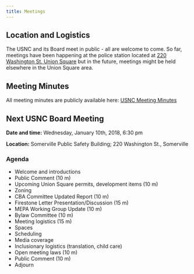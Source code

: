 ```yaml
---
title: Meetings
---
```


## Location and Logistics

The USNC and its Board meet in public - all are welcome to come. So far, meetings have been happening at the police station located at [220 Washington St. Union Square](https://goo.gl/maps/DKWAUjQiifw) but in the future, meetings might be held elsewhere in the Union Square area.

## Meeting Minutes

All meeting minutes are publicly available here: [USNC Meeting Minutes](https://drive.google.com/open?id=1cYUa0aivIIH-yvfJe61SUdinDMtkb1WO)

## Next USNC Board Meeting

**Date and time:** Wednesday, January 10th, 2018, 6:30 pm

**Location:** Somerville Public Safety Building; 220 Washington St., Somerville

### Agenda
* Welcome and introductions
* Public Comment (10 m)
* Upcoming Union Square permits, development items (10 m)
 * Zoning
* CBA Committee Updated Report (10 m)
* Firestone Letter Presentation/Discussion (15 m)
* MEPA Working Group Update (10 m)
* Bylaw Committee (10 m)
* Meeting logistics (15 m)
 * Spaces
 * Scheduling
 * Media coverage
 * Inclusionary logistics (translation, child care)
* Open meeting laws (10 m)
* Public Comment (10 m)
* Adjourn
